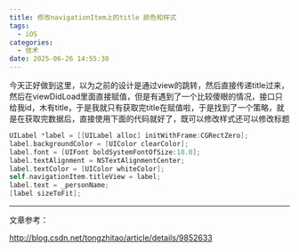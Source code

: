 ```yaml
---
title: 修改navigationItem上的title 颜色和样式
tags:
  - iOS
categories:
  - 技术
date: 2025-06-26 14:55:30
---
```


今天正好做到这里，以为之前的设计是通过view的跳转，然后直接传递title过来，然后在viewDidLoad里面直接赋值，但是有遇到了一个比较傻眼的情况，接口只给我id，木有title，于是我就只有获取完title在赋值啦，于是找到了一个策略，就是在获取完数据后，直接使用下面的代码就好了，既可以修改样式还可以修改标题

```objectivec
UILabel *label = [[UILabel alloc] initWithFrame:CGRectZero];
label.backgroundColor = [UIColor clearColor];
label.font = [UIFont boldSystemFontOfSize:18.0];
label.textAlignment = NSTextAlignmentCenter;
label.textColor = [UIColor whiteColor];
self.navigationItem.titleView = label;
label.text = _personName;
[label sizeToFit];
```

---

文章参考：

http://blog.csdn.net/tongzhitao/article/details/9852633

